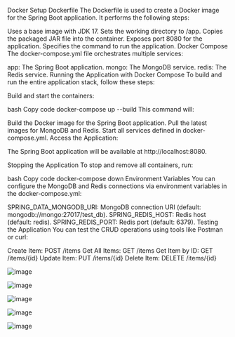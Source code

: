 Docker Setup
Dockerfile
The Dockerfile is used to create a Docker image for the Spring Boot application. It performs the following steps:

Uses a base image with JDK 17.
Sets the working directory to /app.
Copies the packaged JAR file into the container.
Exposes port 8080 for the application.
Specifies the command to run the application.
Docker Compose
The docker-compose.yml file orchestrates multiple services:

app: The Spring Boot application.
mongo: The MongoDB service.
redis: The Redis service.
Running the Application with Docker Compose
To build and run the entire application stack, follow these steps:

Build and start the containers:

bash
Copy code
docker-compose up --build
This command will:

Build the Docker image for the Spring Boot application.
Pull the latest images for MongoDB and Redis.
Start all services defined in docker-compose.yml.
Access the Application:

The Spring Boot application will be available at http://localhost:8080.

Stopping the Application
To stop and remove all containers, run:

bash
Copy code
docker-compose down
Environment Variables
You can configure the MongoDB and Redis connections via environment variables in the docker-compose.yml:

SPRING_DATA_MONGODB_URI: MongoDB connection URI (default: mongodb://mongo:27017/test_db).
SPRING_REDIS_HOST: Redis host (default: redis).
SPRING_REDIS_PORT: Redis port (default: 6379).
Testing the Application
You can test the CRUD operations using tools like Postman or curl:

Create Item: POST /items
Get All Items: GET /items
Get Item by ID: GET /items/{id}
Update Item: PUT /items/{id}
Delete Item: DELETE /items/{id}



![image](https://github.com/user-attachments/assets/87b1c679-1c09-4a5d-a1c3-211e8aef9ecc)

![image](https://github.com/user-attachments/assets/1ee4225b-0bcc-4417-ab92-bad763a3a5c2)

![image](https://github.com/user-attachments/assets/91903866-033a-4234-b3ac-6a1f6eb3b9af)

![image](https://github.com/user-attachments/assets/397ced1b-b97f-40ea-bfc7-bb0e63ddd4eb)

![image](https://github.com/user-attachments/assets/55b26bcd-11e0-4c63-9d57-ef65be675479)









